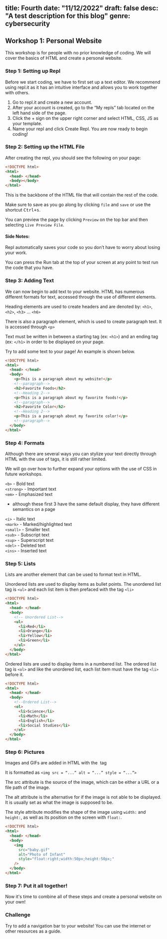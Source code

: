 title: Fourth
date: "11/12/2022"
draft: false
desc: "A test description for this blog"
genre: cybersecurity
---

## Workshop 1: Personal Website

This workshop is for people with no prior knowledge of coding. We will cover the basics of HTML and create a personal website.

### Step 1: Setting up Repl

Before we start coding, we have to first set up a text editor. We recommend using repl.it as it has an intuitive interface and allows you to work together with others.

1. Go to repl.it and create a new account.
2. After your account is created, go to the “My repls” tab located on the left hand side of the page.
3. Click the + sign on the upper right corner and select HTML, CSS, JS as your template.
4. Name your repl and click Create Repl. You are now ready to begin coding!

### Step 2: Setting up the HTML File

After creating the repl, you should see the following on your page:

```html
<!DOCTYPE html>
<html>
  <head> </head>
  <body></body>
</html>
```

This is the backbone of the HTML file that will contain the rest of the code.

Make sure to save as you go along by clicking `file` and `save` or use the shortcut <kbd>Ctrl+s</kbd>.

You can preview the page by clicking `Preview` on the top bar and then selecting `Live Preview File`.

#### Side Notes:

Repl automatically saves your code so you don’t have to worry about losing your work.

You can press the Run tab at the top of your screen at any point to test run the code that you have.

### Step 3: Adding Text

We can now begin to add text to your website. HTML has numerous different formats for text, accessed through the use of different elements.

Heading elements are used to create headers and are denoted by: `<h1>`, `<h2>`, `<h3>` … `<h6>`

There is also a paragraph element, which is used to create paragraph text. It is accessed through `<p>`

Text must be written in between a starting tag (ex: `<h1>`) and an ending tag (ex: `</h1>` in order to be displayed on your page.

Try to add some text to your page! An example is shown below.

```html
<!DOCTYPE html>
<html>
  <head> </head>
  <body>
    <p>This is a paragraph about my website!</p>
    <!--paragraph-->
    <h2>Favorite Foods</h2>
    <!--Heading 2-->
    <p>This is a paragraph about my favorite foods!</p>
    <!--paragraph-->
    <h2>Favorite Color</h2>
    <!--Heading 2-->
    <p>This is a paragraph about my favorite color!</p>
    <!--paragraph-->
  </body>
</html>
```

### Step 4: Formats

Although there are several ways you can stylize your text directly through HTML with the use of tags, it is still rather limited.

We will go over how to further expand your options with the use of CSS in future workshops.

`<b>` - Bold text <br>
`<strong>` - Important text <br>
`<em>` - Emphasized text <br>

- although these first 3 have the same default display, they have different semantics on a page

`<i>` - Italic text <br>
`<mark>` - Marked/highlighted text <br>
`<small>` - Smaller text <br>
`<sub>` - Subscript text <br>
`<sup>` - Superscript text <br>
`<del>` - Deleted text <br>
`<ins>` - Inserted text <br>

### Step 5: Lists

Lists are another element that can be used to format text in HTML.

Unordered lists are used to display items as bullet points.
The unordered list tag is `<ul>` and each list item is then prefaced with the tag `<li>`

```html
<!DOCTYPE html>
<html>
  <head> </head>
  <body>
    <!-- Unordered List-->
    <ul>
      <li>Red</li>
      <li>Orange</li>
      <li>Yellow</li>
      <li>Green</li>
    </ul>
  </body>
</html>
```

Ordered lists are used to display items in a numbered list.
The ordered list tag is `<ol>` and like the unordered list, each list item must have the tag `<li>` before it.

```html
<!DOCTYPE html>
<html>
  <head> </head>
  <body>
    <!--Ordered List-->
    <ol>
      <li>Science</li>
      <li>Math</li>
      <li>English</li>
      <li>Social Studies</li>
    </ol>
  </body>
</html>
```

### Step 6: Pictures

Images and GIFs are added in HTML with the <img> tag

It is formatted as `<img src = “...” alt = “...” style = “...”>`

The src attribute is the source of the image, which can be either a URL or a file path of the image.

The alt attribute is the alternative for if the image is not able to be displayed.
It is usually set as what the image is supposed to be.

The style attribute modifies the shape of the image using `width:` and `height:`, as well as its position on the screen with `float:`.

```html
<!DOCTYPE html>
<html>
  <head> </head>
  <body>
    <img
      src="baby.gif"
      alt="Photo of Infant"
      style="float:right;width:50px;height:50px;"
    />
  </body>
</html>
```

### Step 7: Put it all together!

Now it's time to combine all of these steps and create a personal website on your own!

### Challenge

Try to add a navigation bar to your website! You can use the internet or other resources as a guide.
